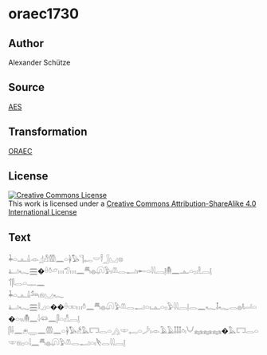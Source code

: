 # oraec1730

## Author

Alexander Schütze

## Source

[AES](https://github.com/simondschweitzer/aes)

## Transformation

[ORAEC](https://oraec.github.io/)

## License

<a rel="license" href="http://creativecommons.org/licenses/by-sa/4.0/"><img alt="Creative Commons License" style="border-width:0" src="https://i.creativecommons.org/l/by-sa/4.0/88x31.png" /></a><br />This work is licensed under a <a rel="license" href="http://creativecommons.org/licenses/by-sa/4.0/">Creative Commons Attribution-ShareAlike 4.0 International License</a>

## Text

𓇓𓏏𓊵𓏙𓁹𓊨𓀭𓏃𓈖𓏏𓋀𓅃𓊹𓉻𓎟𓍋𓃀𓈋𓊖<br>
𓂞𓆑𓈗�𓏐𓏊𓃿𓏥𓅿𓏥𓈖𓄪𓐍𓋨𓅱𓏤𓌨𓂋𓂝𓏤𓄡𓏏𓇋𓇋𓐙𓊤𓄟𓈖𓊵𓏏𓊪𓁐𓐙𓊤<br>
𓄊𓋴𓂋𓏏𓊃𓈖<br>
𓇓𓏏𓊵𓏙𓃢𓁶𓈋𓆑<br>
𓂞𓆑𓈗𓎛𓈎𓏏��𓏐𓏒𓏥𓏊𓈖𓄪𓐍𓋨𓅱𓌨𓂋𓂝𓏏𓏤𓊵𓏏𓊪𓅱𓇋𓇋𓐙𓊤𓂋𓈖𓆑𓄤𓆑𓂋𓐍𓂡𓏏�𓏏𓏭𓄟𓈖𓇋𓆛𓈖𓋴𓏏𓀭𓐙𓊤<br>
𓋴𓌢𓈖𓂉𓇾𓈖𓏃𓈖𓏏𓋀𓅃𓀲𓅓𓉐𓂋𓏏𓂻𓎱𓉻𓏏𓌳𓏤𓁹𓄿𓄿𓄤𓄤𓄤𓏌𓏤𓄋𓈐𓈐𓈐�𓅓𓉐𓂋𓏏𓎱𓁶𓊪𓏏𓇋𓈖𓄪𓐍𓋨𓅱𓌨𓂋𓂝𓏏𓏤𓌸𓂋𓇋𓇋𓐙𓊤<br>
